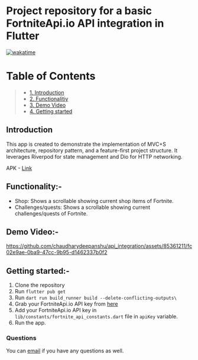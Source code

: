 # Project repository for a basic FortniteApi.io API integration in Flutter

[![wakatime](https://wakatime.com/badge/user/83f3b15d-49de-4c01-b8de-bbc132f11be1/project/018ce2d9-4e12-4d3b-a4cf-79f4e8fd378a.svg)](https://wakatime.com/badge/user/83f3b15d-49de-4c01-b8de-bbc132f11be1/project/018ce2d9-4e12-4d3b-a4cf-79f4e8fd378a)

# Table of Contents
> - [1. Introduction](#introduction)
> - [2. Functionalitiy](#functionality-)
> - [3. Demo Video](#demo-video-)
> - [4. Getting started](#getting-started-)

## Introduction

This app is created to demonstrate the implementation of MVC+S architecture, repository pattern, and a feature-first project structure. It leverages Riverpod for state management and Dio for HTTP networking.

APK - [Link](https://drive.google.com/file/d/12UEAWnD3NrImNTy7nuL0gpgO-Kr0iFaj/view?usp=sharing)

## Functionality:-

- Shop: Shows a scrollable showing current shop items of Fortnite.
- Challenges/quests: Shows a scrollable showing current challenges/quests of Fortnite.

## Demo Video:-

https://github.com/chaudharydeepanshu/api_integration/assets/85361211/fc02e9ae-0ba9-47cc-9b95-d1462337b0f2

## Getting started:-

1. Clone the repository
2. Run `flutter pub get`
3. Run `dart run build_runner build --delete-conflicting-outputs\`
4. Grab your FortniteApi.io API key from [here](https://dashboard.fortniteapi.io/)
5. Add your FortniteApi.io API key in `lib/constants/fortnite_api_constants.dart` file in `apiKey` variable.
6. Run the app.

### Questions

You can [email](mailto:0qs8e9yn@duck.com?subject=[GitHub]) if you have any questions as well.
